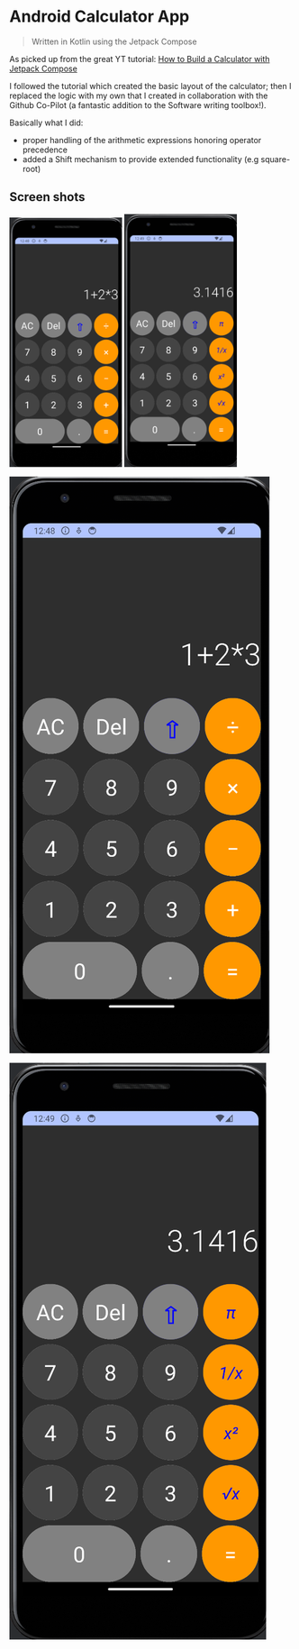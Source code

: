 # Android Calculator App
> Written in Kotlin using the Jetpack Compose

As picked up from the great YT tutorial: [How to Build a Calculator with Jetpack Compose](https://youtu.be/-aTcFJWxEQA?si=lAG7yqoqULSga9c5)

I followed the tutorial which created the basic layout of the calculator;
then I replaced the logic with my own that I created in collaboration
with the Github Co-Pilot (a fantastic addition to the Software writing toolbox!). 

Basically what I did:

* proper handling of the arithmetic expressions honoring operator precedence
* added a Shift mechanism to provide extended functionality (e.g square-root)

## Screen shots

<img src="screenshot1.png" alt="Screen1" width="200"/>
<img src="screenshot2.png" alt="Screen2" width="200"/>

![Screen1](screenshot1.png)

![Screen2](screenshot2.png)
